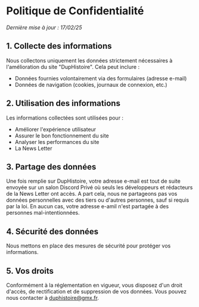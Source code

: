 # Politique de Confidentialité

_Dernière mise à jour : 17/02/25_

## 1. Collecte des informations
Nous collectons uniquement les données strictement nécessaires à l'amélioration du site "DupHistoire". Cela peut inclure :
- Données fournies volontairement via des formulaires (adresse e-mail)
- Données de navigation (cookies, journaux de connexion, etc.)

## 2. Utilisation des informations
Les informations collectées sont utilisées pour :
- Améliorer l'expérience utilisateur
- Assurer le bon fonctionnement du site
- Analyser les performances du site
- La News Letter

## 3. Partage des données
Une fois remplie sur DupHistoire, votre adresse e-mail est tout de suite envoyée sur un salon Discord Privé où seuls les développeurs et rédacteurs de la News Letter ont accès. A part cela, nous ne partageons pas vos données personnelles avec des tiers ou d'autres personnes, sauf si requis par la loi.
En aucun cas, votre adresse e-amil n'est partagée à des personnes mal-intentionnées.

## 4. Sécurité des données
Nous mettons en place des mesures de sécurité pour protéger vos informations.

## 5. Vos droits
Conformément à la réglementation en vigueur, vous disposez d'un droit d'accès, de rectification et de suppression de vos 
données. Vous pouvez nous contacter à duphistoire@gmx.fr.
